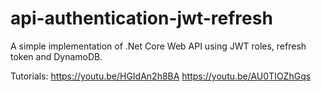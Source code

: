 # api-authentication-jwt-refresh

A simple implementation of .Net Core Web API using JWT roles, refresh token and DynamoDB.

Tutorials:
https://youtu.be/HGIdAn2h8BA
https://youtu.be/AU0TIOZhGqs
